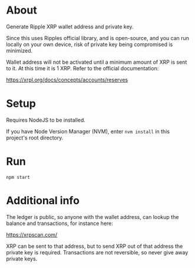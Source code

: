 # About

Generate Ripple XRP wallet address and private key.

Since this uses Ripples official library, and is open-source, and you can run locally on your own device, risk of private key being compromised is minimized.

Wallet address will not be activated until a minimum amount of XRP is sent to it. At this time it is 1 XRP. Refer to the official documentation:

<https://xrpl.org/docs/concepts/accounts/reserves>


# Setup

Requires NodeJS to be installed.

If you have Node Version Manager (NVM), enter `nvm install` in this project's root directory.

# Run

`npm start`

# Additional info

The ledger is public, so anyone with the wallet address, can lookup the balance and transactions, for instance here:

<https://xrpscan.com/>

XRP can be sent to that address, but to send XRP out of that address the private key is required. Transactions are not reversible, so never give away private keys.

